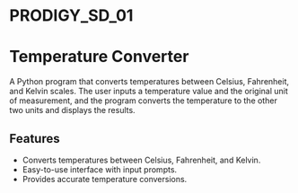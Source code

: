 # PRODIGY_SD_01
# Temperature Converter

A Python program that converts temperatures between Celsius, Fahrenheit, and Kelvin scales. The user inputs a temperature value and the original unit of measurement, and the program converts the temperature to the other two units and displays the results.

## Features

- Converts temperatures between Celsius, Fahrenheit, and Kelvin.
- Easy-to-use interface with input prompts.
- Provides accurate temperature conversions.

